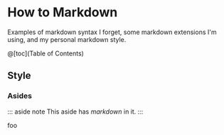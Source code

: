 # How to Markdown

Examples of markdown syntax I forget, some markdown extensions I'm using, and my personal markdown style.

@[toc](Table of Contents)

## Style
### Asides

::: aside note
This aside has _markdown_ in it.
:::

foo